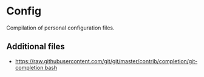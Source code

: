 # Config
Compilation of personal configuration files.

## Additional files
* https://raw.githubusercontent.com/git/git/master/contrib/completion/git-completion.bash
